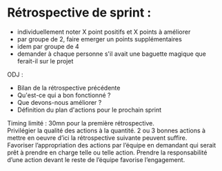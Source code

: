 # Rétrospective de sprint :
  * individuellement noter X point positifs et X points à améliorer
  * par groupe de 2, faire emerger un points supplémentaires
  * idem par groupe de 4
  * demander à chaque personne s'il avait une baguette magique que ferait-il sur le projet

ODJ :
  * Bilan de la rétrospective précédente
  * Qu'est-ce qui a bon fonctionné ?
  * Que devons-nous améliorer ?
  * Définition du plan d'actions pour le prochain sprint

Timing limité : 30mn pour la première rétrospective.  
Privilégier la qualité des actions à la quantité. 2 ou 3 bonnes actions à mettre en oeuvre d’ici la rétrospective suivante peuvent suffire.  
Favoriser l’appropriation des actions par l’équipe en demandant qui serait prêt à prendre en charge telle ou telle action. Prendre la responsabilité d’une action devant le reste de l’équipe favorise l’engagement.  

